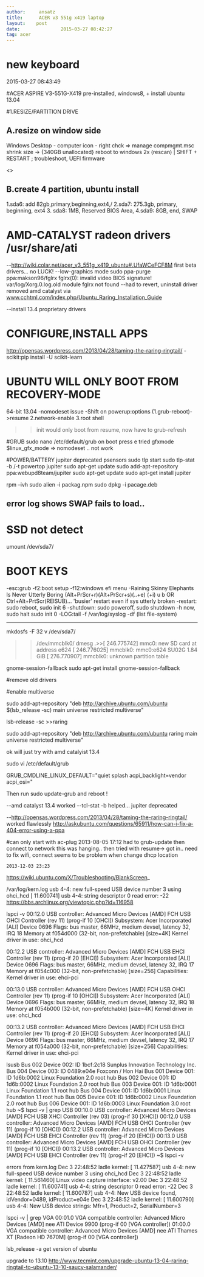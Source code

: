```yaml
---
author:     ansatz
title:		ACER v3 551g x419 laptop 
layout:	   post
date:		 		2015-03-27 08:42:27
tag: acer
---
```

# new keyboard  
2015-03-27 08:43:49



#ACER ASPIRE V3-551G-X419
pre-installed, windows8, + install ubuntu 13.04

#1.RESIZE/PARTITION DRIVE
## A.resize on window side
Windows Desktop - computer icon - right chck => manage compmgmt.msc
shrink size -> {340GB unallocated}
reboot to windows 2x (rescan) | SHIFT + RESTART ; troubleshoot, UEFI firmware

<<UEFI disable>>

## B.create 4 partition, ubuntu install
1.sda6: add 82gb,primary,beginning,ext4,/
2.sda7: 275.3gb, primary, beginning, ext4
3. sda8: 1MB, Reserved BIOS Area, 
4.sda9: 8GB, end, SWAP

# AMD-CATALYST radeon drivers  /usr/share/ati
--http://wiki.colar.net/acer_v3_551g_x419_ubuntu#.UfaWCeFCF8M
first beta drivers... no LUCK!
--low-graphics mode
  sudo ppa-purge ppa:makson96/fglrx
  fglrx(0): invalid video BIOS signature!
  var/log/Xorg.0.log.old
  module fglrx not found
--had to revert, uninstall driver
removed amd catalyst via
www.cchtml.com/index.php/Ubuntu_Raring_Installation_Guide

--install 13.4 proprietary drivers

# CONFIGURE,INSTALL APPS 
http://opensas.wordpress.com/2013/04/28/taming-the-raring-ringtail/
-scikit:pip install -U scikit-learn

# UBUNTU WILL ONLY BOOT FROM RECOVERY-MODE
64-bit 13.04
-nomodeset issue
-Shift on powerup:options
(1.grub-reboot)->resume
2.network-enable
3.root shell

>>init would only boot from resume, now have to grub-refresh

#GRUB
sudo nano /etc/default/grub
on boot press e
tried gfxmode $linux_gfx_mode => nomodeset .. not work

#POWER/BATTERY
jupiter deprecated
psensors
sudo tlp start
sudo tlp-stat -b /-t
powertop
jupiter
sudo apt-get update
sudo add-apt-repository ppa:webupd8team/jupiter
sudo apt-get update
sudo apt-get install jupiter

rpm –ivh
sudo alien -i packag.npm
sudo dpkg -i pacage.deb

## error log shows SWAP fails to load..


# SSD not detect 
umount /dev/sda7/

# BOOT KEYS
-esc:grub
-f2:boot setup
-f12:windows efi menu
-Raining Skinny Elephants Is Never Utterly Boring
(Alt+PrScr+r)(Alt+PrScr+s)(..+e) (+i) u b
OR Ctrl+Alt+PrtScr(REISUB)... 'busier'
restart even if sys utterly broken
-restart: sudo reboot, sudo init 6
-shutdown: sudo poweroff, sudo shutdown -h now, sudo halt sudo init 0
-LOG:tail -f /var/log/syslog
-df (list file-system)



--------------------
mkdosfs -F 32 v /dev/sda7/
>> /dev/mmcblk0/
dmesg .>>[  246.775742] mmc0: new SD card at address e624
[  246.776025] mmcblk0: mmc0:e624 SU02G 1.84 GiB 
[  276.770907]  mmcblk0: unknown partition table



gnome-session-fallback
sudo apt-get install gnome-session-fallback





#remove old drivers

#enable multiverse

sudo add-apt-repository "deb http://archive.ubuntu.com/ubuntu $(lsb_release -sc) main universe restricted multiverse"

lsb-release -sc >>raring

sudo add-apt-repository "deb http://archive.ubuntu.com/ubuntu raring main universe restricted multiverse"

ok will just try with amd catalyist 13.4


sudo vi /etc/default/grub

GRUB_CMDLINE_LINUX_DEFAULT="quiet splash acpi_backlight=vendor acpi_osi="


Then run sudo update-grub and reboot !

--amd catalyst 13.4 worked
--tcl-stat -b helped... jupiter deprecated

--http://opensas.wordpress.com/2013/04/28/taming-the-raring-ringtail/
worked flawlessly
http://askubuntu.com/questions/65911/how-can-i-fix-a-404-error-using-a-ppa

#can only start with ac-plug	2013-08-05 17:12
had to grub-update
then connect to network
this was hanging..
then tried with resume-> got in..
need to fix wifi, connect seems to be problem when change dhcp location

	2013-12-03 23:23
https://wiki.ubuntu.com/X/Troubleshooting/BlankScreen_

/var/log/kern.log
usb 4-4: new full-speed USB device number 3 using ohci_hcd
[   11.600741] usb 4-4: string descriptor 0 read error: -22
https://bbs.archlinux.org/viewtopic.php?id=116958


lspci -v
00:12.0 USB controller: Advanced Micro Devices [AMD] FCH USB OHCI Controller (rev 11) (prog-if 10 [OHCI])
	Subsystem: Acer Incorporated [ALI] Device 0696
	Flags: bus master, 66MHz, medium devsel, latency 32, IRQ 18
	Memory at f054d000 (32-bit, non-prefetchable) [size=4K]
	Kernel driver in use: ohci_hcd

00:12.2 USB controller: Advanced Micro Devices [AMD] FCH USB EHCI Controller (rev 11) (prog-if 20 [EHCI])
	Subsystem: Acer Incorporated [ALI] Device 0696
	Flags: bus master, 66MHz, medium devsel, latency 32, IRQ 17
	Memory at f054c000 (32-bit, non-prefetchable) [size=256]
	Capabilities: <access denied>
	Kernel driver in use: ehci-pci

00:13.0 USB controller: Advanced Micro Devices [AMD] FCH USB OHCI Controller (rev 11) (prog-if 10 [OHCI])
	Subsystem: Acer Incorporated [ALI] Device 0696
	Flags: bus master, 66MHz, medium devsel, latency 32, IRQ 18
	Memory at f054b000 (32-bit, non-prefetchable) [size=4K]
	Kernel driver in use: ohci_hcd

00:13.2 USB controller: Advanced Micro Devices [AMD] FCH USB EHCI Controller (rev 11) (prog-if 20 [EHCI])
	Subsystem: Acer Incorporated [ALI] Device 0696
	Flags: bus master, 66MHz, medium devsel, latency 32, IRQ 17
	Memory at f054a000 (32-bit, non-prefetchable) [size=256]
	Capabilities: <access denied>
	Kernel driver in use: ehci-pci

 lsusb
Bus 002 Device 002: ID 1bcf:2c18 Sunplus Innovation Technology Inc. 
Bus 004 Device 003: ID 0489:e04e Foxconn / Hon Hai 
Bus 001 Device 001: ID 1d6b:0002 Linux Foundation 2.0 root hub
Bus 002 Device 001: ID 1d6b:0002 Linux Foundation 2.0 root hub
Bus 003 Device 001: ID 1d6b:0001 Linux Foundation 1.1 root hub
Bus 004 Device 001: ID 1d6b:0001 Linux Foundation 1.1 root hub
Bus 005 Device 001: ID 1d6b:0002 Linux Foundation 2.0 root hub
Bus 006 Device 001: ID 1d6b:0003 Linux Foundation 3.0 root hub
~$ lspci -v | grep USB
00:10.0 USB controller: Advanced Micro Devices [AMD] FCH USB XHCI Controller (rev 03) (prog-if 30 [XHCI])
00:12.0 USB controller: Advanced Micro Devices [AMD] FCH USB OHCI Controller (rev 11) (prog-if 10 [OHCI])
00:12.2 USB controller: Advanced Micro Devices [AMD] FCH USB EHCI Controller (rev 11) (prog-if 20 [EHCI])
00:13.0 USB controller: Advanced Micro Devices [AMD] FCH USB OHCI Controller (rev 11) (prog-if 10 [OHCI])
00:13.2 USB controller: Advanced Micro Devices [AMD] FCH USB EHCI Controller (rev 11) (prog-if 20 [EHCI])
~$ lspci -v 

errors from kern.log
Dec  3 22:48:52 ladle kernel: [   11.427587] usb 4-4: new full-speed USB device number 3 using ohci_hcd
Dec  3 22:48:52 ladle kernel: [   11.561460] Linux video capture interface: v2.00
Dec  3 22:48:52 ladle kernel: [   11.600741] usb 4-4: string descriptor 0 read error: -22
Dec  3 22:48:52 ladle kernel: [   11.600787] usb 4-4: New USB device found, idVendor=0489, idProduct=e04e
Dec  3 22:48:52 ladle kernel: [   11.600790] usb 4-4: New USB device strings: Mfr=1, Product=2, SerialNumber=3

lspci -v | grep VGA
00:01.0 VGA compatible controller: Advanced Micro Devices [AMD] nee ATI Device 9900 (prog-if 00 [VGA controller])
01:00.0 VGA compatible controller: Advanced Micro Devices [AMD] nee ATI Thames XT [Radeon HD 7670M] (prog-if 00 [VGA controller])

lsb_release -a
get version of ubuntu


upgrade to 13.10
http://www.tecmint.com/upgrade-ubuntu-13-04-raring-ringtail-to-ubuntu-13-10-saucy-salamander/
